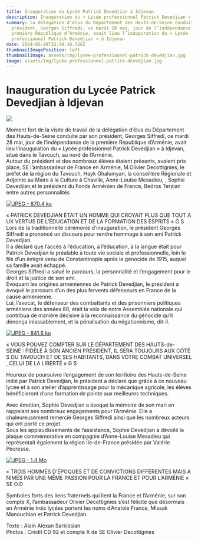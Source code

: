 ```yaml
---
title: Inauguration du Lycée Patrick Devedjian à Idjevan
description: Inauguration du « Lycée professionnel Patrick Devedjian » à Idjevan
summary: la délégation d’élus du Département des Hauts-de-Seine conduite par son
  président, Georges Siffredi, ce mardi 28 mai, jour de l’indépendance de la
  première République d’Arménie, avait lieu l’inauguration du « Lycée
  professionnel Patrick Devedjian » à Idjevan
date: 2024-05-29T22:49:16.726Z
thumbnailImagePosition: left
thumbnailImage: assets/img/lycée-professionnel-patrick-dévédjian.jpg
image: assets/img/lycée-professionnel-patrick-dévedjian.jpg
---
```

<!--StartFragment-->

# Inauguration du Lycée Patrick Devedjian à Idjevan



![](https://www.armenews.com/IMG/arton116414.jpg)

Moment fort de la visite de travail de la délégation d’élus du Département des Hauts-de-Seine conduite par son président, Georges Siffredi, ce mardi 28 mai, jour de l’indépendance de la première République d’Arménie, avait lieu l’inauguration du « Lycée professionnel Patrick Devedjian » à Idjevan, situé dans le Tavouch, au nord de l’Arménie.\
Autour du président et des nombreux élèves étaient présents, avaient pris place, SE l’ambassadeur de France en Arménie, M.Olivier Decottignies, le préfet de la région du Tavouch, Hayk Ghalumyan, la conseillère Régionale et Adjointe au Maire à la Culture à Chaville, Anne-Louise Mesadieu, , Sophie Devedjian,et le président du Fonds Arménien de France, Bedros Terzian entre autres personnalités

[![JPEG - 870.4 ko](https://www.armenews.com/local/cache-vignettes/L670xH379/img_4018-79ce1.jpg?1716978158)](https://www.armenews.com/IMG/jpg/6/b/8/img_4018.jpg "jpg/6/b/8/img_4018.jpg")

« PATRICK DEVEDJIAN ÉTAIT UN HOMME QUI CROYAIT PLUS QUE TOUT AUX VERTUS DE L’ÉDUCATION ET DE LA FORMATION DES ESPRITS » G.S\
Lors de la traditionnelle cérémonie d’inauguration, le président Georges Siffredi a prononcé un discours pour rendre hommage à son ami Patrick Devedjian.\
Il a déclaré que l’accès à l’éducation, à l’éducation, à la langue était pour Patrick Devedjian le préalable à toute vie sociale et professionnelle, loin le fils d’un émigré venu de Constantinople après le génocide de 1915, auquel sa famille avait échappé.\
Georges Siffredi a salué le parcours, la personnalité et l’engagement pour le droit et la justice de son ami.\
Évoquant les origines arméniennes de Patrick Devedjian, le président a évoqué le parcours d’un des plus fervents défenseurs en France de la cause arménienne.\
Lui, l’avocat, le défenseur des combattants et des prisonniers politiques arméniens des années 80, était la voix de notre Assemblée nationale qui contribua de manière décisive à la reconnaissance du génocide qu’il dénonça inlassablement, et la pénalisation du négationnisme, dit-il.

[![JPEG - 841.6 ko](https://www.armenews.com/local/cache-vignettes/L670xH504/img_4020-2-ab7b5.jpg?1716978158)](https://www.armenews.com/IMG/jpg/4/0/3/img_4020-2.jpg "jpg/4/0/3/img_4020-2.jpg")

« VOUS POUVEZ COMPTER SUR LE DÉPARTEMENT DES HAUTS-de-SEINE : FIDÈLE À SON ANCIEN PRÉSIDENT, IL SERA TOUJOURS AUX CÔTÉS DU TAVOUCH ET DE SES HABITANTS, DANS VOTRE COMBAT UNIVERSEL, CELUI DE LA LIBERTÉ » G S

Heureux de poursuivre l’engagement de son territoire des Hauts-de-Seine initié par Patrick Devedjian, le président a déclaré que grâce à ce nouveau lycée et à son atelier d’apprentissage pour la mécanique agricole, les élèves bénéficieront d’une formation de pointe aux meilleures techniques.

Avec émotion, Sophie Devedjian a évoqué la mémoire de son mari en rappelant ses nombreux engagements pour l’Arménie. Elle a chaleureusement remercié Georges Siffredi ainsi que les nombreux acteurs qui ont porté ce projet.\
Sous les applaudissements de l’assistance, Sophie Devedjian a dévoilé la plaque commémorative en compagnie d’Anne-Louise Mesadieu qui représentait également la région Île-de-France présidée par Valérie Pécresse.

[![JPEG - 1.4 Mo](https://www.armenews.com/local/cache-vignettes/L670xH891/img_4021-3-af7c8.jpg?1716978158)](https://www.armenews.com/IMG/jpg/2/c/3/img_4021-3.jpg "jpg/2/c/3/img_4021-3.jpg")

« TROIS HOMMES D’ÉPOQUES ET DE CONVICTIONS DIFFÉRENTES MAIS ANIMÉS PAR UNE MÊME PASSION POUR LA FRANCE ET POUR L’ARMÉNIE » SE O.D

Symboles forts des liens fraternels qui lient la France et l’Arménie, sur son compte X, l’ambassadeur Olivier Decottignies s’est félicité que désormais en Arménie trois lycées portent les noms d’Anatole France, Missak Manouchian et Patrick Devedjian.

Texte : Alain Alexan Sarkissian\
Photos : Crédit CD 92 et compte X de SE Olivier Decottignies

<!--EndFragment-->